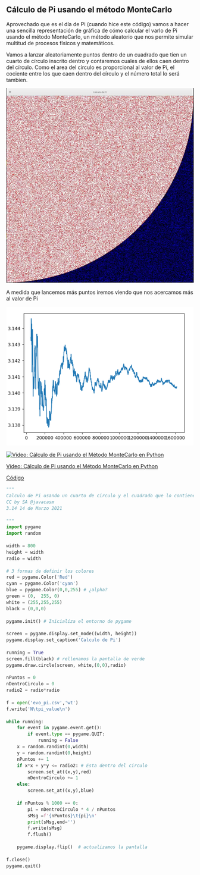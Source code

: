 ## Cálculo de Pi usando el método MonteCarlo

Aprovechado que es el día de Pi (cuando hice este código) vamos a hacer una sencilla representación de gráfica de cómo calcular el varlo de Pi usando el método MonteCarlo, un método aleatorio que nos permite simular multitud de procesos físicos y matemáticos.

Vamos a lanzar aleatoriamente puntos dentro de un cuadrado que tien un cuarto de círculo inscrito dentro y contaremos cuales de ellos caen dentro del círculo. Como el area del círculo es proporcional al valor de Pi, el cociente entre los que caen dentro del círculo y el número total lo será tambien.

![](./images/PuntosPi.png)

A medida que lancemos más puntos iremos viendo que nos acercamos más al valor de Pi

![](./images/evo_pi.png)


[![Vídeo: Cálculo de Pi usando el Método MonteCarlo en Python](https://img.youtube.com/vi/suoR0A-jFpA/0.jpg)](https://drive.google.com/file/d/1ROif4zqG9ZD3gGrCKWplG7y9ucBzdPwy/view?usp=sharing)

[Vídeo: Cálculo de Pi usando el Método MonteCarlo en Python](https://drive.google.com/file/d/1ROif4zqG9ZD3gGrCKWplG7y9ucBzdPwy/view?usp=sharing)


[Código](https://raw.githubusercontent.com/javacasm/CursoPython/master/codigo/11.1.Calculo_pi_v2.py)

```python
"""
Calculo de Pi usando un cuarto de circulo y el cuadrado que lo contiene
CC by SA @javacasm
3.14 14 de Marzo 2021

"""
import pygame
import random

width = 800
height = width
radio = width 

# 3 formas de definir los colores
red = pygame.Color('Red')
cyan = pygame.Color('cyan')
blue = pygame.Color(0,0,255) # ¿alpha?
green = (0,  255, 0)
white = (255,255,255)
black = (0,0,0)

pygame.init() # Inicializa el entorno de pygame

screen = pygame.display.set_mode((width, height))
pygame.display.set_caption('Calculo de Pi')

running = True
screen.fill(black) # rellenamos la pantalla de verde
pygame.draw.circle(screen, white,(0,0),radio)

nPuntos = 0
nDentroCirculo = 0
radio2 = radio*radio

f = open('evo_pi.csv','wt')
f.write('N\tpi_value\n')

while running:
    for event in pygame.event.get():
        if event.type == pygame.QUIT:
            running = False 
    x = random.randint(0,width)
    y = random.randint(0,height)
    nPuntos += 1
    if x*x + y*y <= radio2: # Esta dentro del circulo
        screen.set_at((x,y),red)
        nDentroCirculo += 1
    else:
        screen.set_at((x,y),blue)

    if nPuntos % 1000 == 0:
        pi = nDentroCirculo * 4 / nPuntos
        sMsg =f'{nPuntos}\t{pi}\n'
        print(sMsg,end='')
        f.write(sMsg)
        f.flush()
    
    pygame.display.flip()  # actualizamos la pantalla

f.close()
pygame.quit()     

```

